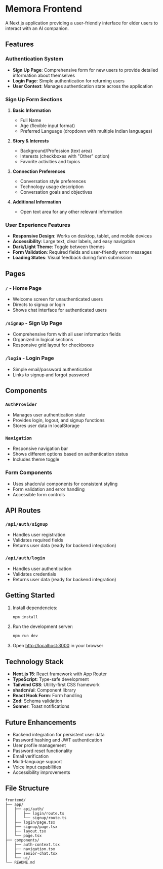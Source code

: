 # Memora Frontend

A Next.js application providing a user-friendly interface for elder users to interact with an AI companion.

## Features

### Authentication System
- **Sign Up Page**: Comprehensive form for new users to provide detailed information about themselves
- **Login Page**: Simple authentication for returning users
- **User Context**: Manages authentication state across the application

### Sign Up Form Sections

1. **Basic Information**
   - Full Name
   - Age (flexible input format)
   - Preferred Language (dropdown with multiple Indian languages)

2. **Story & Interests**
   - Background/Profession (text area)
   - Interests (checkboxes with "Other" option)
   - Favorite activities and topics

3. **Connection Preferences**
   - Conversation style preferences
   - Technology usage description
   - Conversation goals and objectives

4. **Additional Information**
   - Open text area for any other relevant information

### User Experience Features

- **Responsive Design**: Works on desktop, tablet, and mobile devices
- **Accessibility**: Large text, clear labels, and easy navigation
- **Dark/Light Theme**: Toggle between themes
- **Form Validation**: Required fields and user-friendly error messages
- **Loading States**: Visual feedback during form submission

## Pages

### `/` - Home Page
- Welcome screen for unauthenticated users
- Directs to signup or login
- Shows chat interface for authenticated users

### `/signup` - Sign Up Page
- Comprehensive form with all user information fields
- Organized in logical sections
- Responsive grid layout for checkboxes

### `/login` - Login Page
- Simple email/password authentication
- Links to signup and forgot password

## Components

### `AuthProvider`
- Manages user authentication state
- Provides login, logout, and signup functions
- Stores user data in localStorage

### `Navigation`
- Responsive navigation bar
- Shows different options based on authentication status
- Includes theme toggle

### Form Components
- Uses shadcn/ui components for consistent styling
- Form validation and error handling
- Accessible form controls

## API Routes

### `/api/auth/signup`
- Handles user registration
- Validates required fields
- Returns user data (ready for backend integration)

### `/api/auth/login`
- Handles user authentication
- Validates credentials
- Returns user data (ready for backend integration)

## Getting Started

1. Install dependencies:
   ```bash
   npm install
   ```

2. Run the development server:
   ```bash
   npm run dev
   ```

3. Open [http://localhost:3000](http://localhost:3000) in your browser

## Technology Stack

- **Next.js 15**: React framework with App Router
- **TypeScript**: Type-safe development
- **Tailwind CSS**: Utility-first CSS framework
- **shadcn/ui**: Component library
- **React Hook Form**: Form handling
- **Zod**: Schema validation
- **Sonner**: Toast notifications

## Future Enhancements

- Backend integration for persistent user data
- Password hashing and JWT authentication
- User profile management
- Password reset functionality
- Email verification
- Multi-language support
- Voice input capabilities
- Accessibility improvements

## File Structure

```
frontend/
├── app/
│   ├── api/auth/
│   │   ├── login/route.ts
│   │   └── signup/route.ts
│   ├── login/page.tsx
│   ├── signup/page.tsx
│   ├── layout.tsx
│   └── page.tsx
├── components/
│   ├── auth-context.tsx
│   ├── navigation.tsx
│   ├── senior-chat.tsx
│   └── ui/
└── README.md
``` 